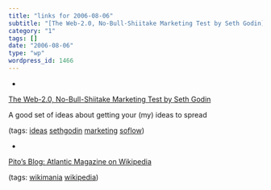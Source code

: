 ```yaml
---
title: "links for 2006-08-06"
subtitle: "[The Web-2.0, No-Bull-Shiitake Marketing Test by Seth Godin](http://feeds.feedburner.com/~r/guykawas..."
category: "1"
tags: []
date: "2006-08-06"
type: "wp"
wordpress_id: 1466
---
```

- 
[The Web-2.0, No-Bull-Shiitake Marketing Test by Seth Godin](http://feeds.feedburner.com/~r/guykawasaki/Gypm/~3/9337497/the_web_20_no_b.html)

A good set of ideas about getting your (my) ideas to spread

(tags: [ideas](http://del.icio.us/pitosalas/ideas) [sethgodin](http://del.icio.us/pitosalas/sethgodin) [marketing](http://del.icio.us/pitosalas/marketing) [soflow](http://del.icio.us/pitosalas/soflow))

- 
[Pito’s Blog: Atlantic Magazine on Wikipedia](/weblogs/archives/001280.php)

(tags: [wikimania](http://del.icio.us/pitosalas/wikimania) [wikipedia](http://del.icio.us/pitosalas/wikipedia))